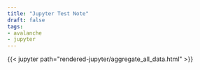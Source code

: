 ```yaml
---
title: "Jupyter Test Note"
draft: false
tags:
- avalanche
- jupyter
---
```


{{< jupyter path="rendered-jupyter/aggregate_all_data.html" >}}